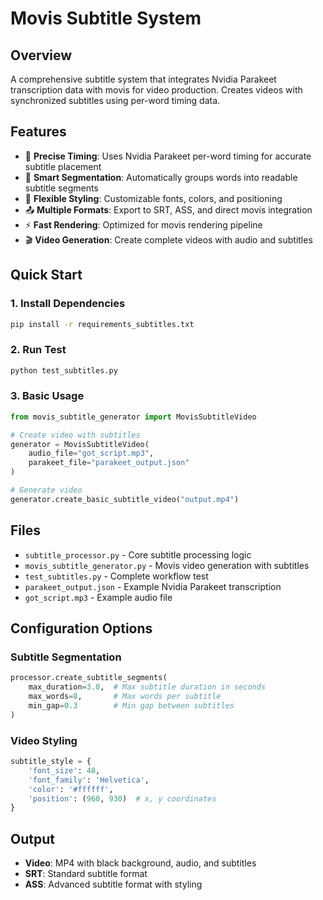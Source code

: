 # Movis Subtitle System

## Overview
A comprehensive subtitle system that integrates Nvidia Parakeet transcription data with movis for video production. Creates videos with synchronized subtitles using per-word timing data.

## Features
- 🎯 **Precise Timing**: Uses Nvidia Parakeet per-word timing for accurate subtitle placement
- 📝 **Smart Segmentation**: Automatically groups words into readable subtitle segments
- 🎨 **Flexible Styling**: Customizable fonts, colors, and positioning
- 📤 **Multiple Formats**: Export to SRT, ASS, and direct movis integration
- ⚡ **Fast Rendering**: Optimized for movis rendering pipeline
- 🎬 **Video Generation**: Create complete videos with audio and subtitles

## Quick Start

### 1. Install Dependencies
```bash
pip install -r requirements_subtitles.txt
```

### 2. Run Test
```bash
python test_subtitles.py
```

### 3. Basic Usage
```python
from movis_subtitle_generator import MovisSubtitleVideo

# Create video with subtitles
generator = MovisSubtitleVideo(
    audio_file="got_script.mp3",
    parakeet_file="parakeet_output.json"
)

# Generate video
generator.create_basic_subtitle_video("output.mp4")
```

## Files
- `subtitle_processor.py` - Core subtitle processing logic
- `movis_subtitle_generator.py` - Movis video generation with subtitles
- `test_subtitles.py` - Complete workflow test
- `parakeet_output.json` - Example Nvidia Parakeet transcription
- `got_script.mp3` - Example audio file

## Configuration Options

### Subtitle Segmentation
```python
processor.create_subtitle_segments(
    max_duration=3.0,  # Max subtitle duration in seconds
    max_words=8,       # Max words per subtitle
    min_gap=0.3        # Min gap between subtitles
)
```

### Video Styling
```python
subtitle_style = {
    'font_size': 48,
    'font_family': 'Helvetica', 
    'color': '#ffffff',
    'position': (960, 930)  # x, y coordinates
}
```

## Output
- **Video**: MP4 with black background, audio, and subtitles
- **SRT**: Standard subtitle format
- **ASS**: Advanced subtitle format with styling
